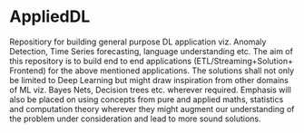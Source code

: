 # AppliedDL
Repositiory for building general purpose DL application viz. Anomaly Detection, Time Series forecasting, 
language understanding etc. The aim of this repository is to build end to end applications (ETL/Streaming+Solution+
Frontend) for the above mentioned applications. The solutions shall not only be limited to Deep Learning but might draw
inspiration from other domains of ML viz. Bayes Nets, Decision trees etc. wherever required. Emphasis will also be
placed on using concepts from pure and applied maths, statistics and computation theory wherever they might augment our
understanding of the problem under consideration and lead to more sound solutions.
